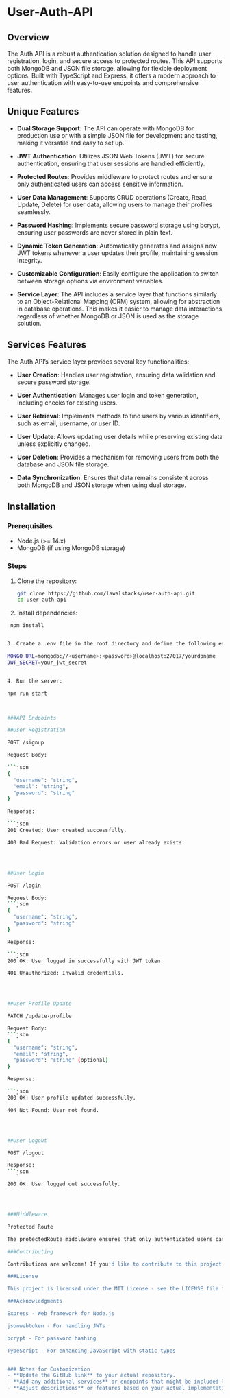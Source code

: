 # User-Auth-API

## Overview

The Auth API is a robust authentication solution designed to handle user registration, login, and secure access to protected routes. This API supports both MongoDB and JSON file storage, allowing for flexible deployment options. Built with TypeScript and Express, it offers a modern approach to user authentication with easy-to-use endpoints and comprehensive features.

## Unique Features

- **Dual Storage Support**: The API can operate with MongoDB for production use or with a simple JSON file for development and testing, making it versatile and easy to set up.
  
- **JWT Authentication**: Utilizes JSON Web Tokens (JWT) for secure authentication, ensuring that user sessions are handled efficiently.

- **Protected Routes**: Provides middleware to protect routes and ensure only authenticated users can access sensitive information.

- **User Data Management**: Supports CRUD operations (Create, Read, Update, Delete) for user data, allowing users to manage their profiles seamlessly.

- **Password Hashing**: Implements secure password storage using bcrypt, ensuring user passwords are never stored in plain text.

- **Dynamic Token Generation**: Automatically generates and assigns new JWT tokens whenever a user updates their profile, maintaining session integrity.

- **Customizable Configuration**: Easily configure the application to switch between storage options via environment variables.

- **Service Layer**: The API includes a service layer that functions similarly to an Object-Relational Mapping (ORM) system, allowing for abstraction in database operations. This makes it easier to manage data interactions regardless of whether MongoDB or JSON is used as the storage solution.

## Services Features

The Auth API’s service layer provides several key functionalities:

- **User Creation**: Handles user registration, ensuring data validation and secure password storage.
  
- **User Authentication**: Manages user login and token generation, including checks for existing users.

- **User Retrieval**: Implements methods to find users by various identifiers, such as email, username, or user ID.

- **User Update**: Allows updating user details while preserving existing data unless explicitly changed.

- **User Deletion**: Provides a mechanism for removing users from both the database and JSON file storage.

- **Data Synchronization**: Ensures that data remains consistent across both MongoDB and JSON storage when using dual storage.

## Installation

### Prerequisites

- Node.js (>= 14.x)
- MongoDB (if using MongoDB storage)

### Steps

1. Clone the repository:

   ```bash
   git clone https://github.com/lawalstacks/user-auth-api.git
   cd user-auth-api

2. Install dependencies:

```bash
 npm install


3. Create a .env file in the root directory and define the following environment variables:

MONGO_URL=mongodb://<username>:<password>@localhost:27017/yourdbname
JWT_SECRET=your_jwt_secret


4. Run the server:

npm run start



###API Endpoints

##User Registration

POST /signup

Request Body:

```json
{
  "username": "string",
  "email": "string",
  "password": "string"
}

Response:

```json
201 Created: User created successfully.

400 Bad Request: Validation errors or user already exists.




##User Login

POST /login

Request Body:
```json
{
  "username": "string",
  "password": "string"
}

Response:

```json
200 OK: User logged in successfully with JWT token.

401 Unauthorized: Invalid credentials.




##User Profile Update

PATCH /update-profile

Request Body:
```json
{
  "username": "string",
  "email": "string",
  "password": "string" (optional)
}

Response:

```json
200 OK: User profile updated successfully.

404 Not Found: User not found.




##User Logout

POST /logout

Response:
```json

200 OK: User logged out successfully.




###Middleware

Protected Route

The protectedRoute middleware ensures that only authenticated users can access certain endpoints. It verifies the JWT token sent in the cookies and fetches the user data.

###Contributing

Contributions are welcome! If you'd like to contribute to this project, please fork the repository and submit a pull request with your changes.

###License

This project is licensed under the MIT License - see the LICENSE file for details.

###Acknowledgments

Express - Web framework for Node.js

jsonwebtoken - For handling JWTs

bcrypt - For password hashing

TypeScript - For enhancing JavaScript with static types


### Notes for Customization
- **Update the GitHub link** to your actual repository.
- **Add any additional services** or endpoints that might be included later.
- **Adjust descriptions** or features based on your actual implementation.